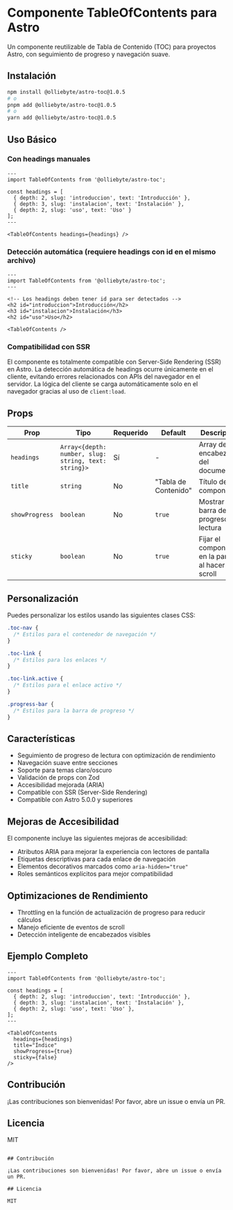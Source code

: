 # Componente TableOfContents para Astro

Un componente reutilizable de Tabla de Contenido (TOC) para proyectos Astro, con seguimiento de progreso y navegación suave.

## Instalación

```bash
npm install @olliebyte/astro-toc@1.0.5
# o
pnpm add @olliebyte/astro-toc@1.0.5
# o
yarn add @olliebyte/astro-toc@1.0.5
```

## Uso Básico

### Con headings manuales
```astro
---
import TableOfContents from '@olliebyte/astro-toc';

const headings = [
  { depth: 2, slug: 'introduccion', text: 'Introducción' },
  { depth: 3, slug: 'instalacion', text: 'Instalación' },
  { depth: 2, slug: 'uso', text: 'Uso' }
];
---

<TableOfContents headings={headings} />
```

### Detección automática (requiere headings con id en el mismo archivo)
```astro
---
import TableOfContents from '@olliebyte/astro-toc';
---

<!-- Los headings deben tener id para ser detectados -->
<h2 id="introduccion">Introducción</h2>
<h3 id="instalacion">Instalación</h3>
<h2 id="uso">Uso</h2>

<TableOfContents />
```

### Compatibilidad con SSR
El componente es totalmente compatible con Server-Side Rendering (SSR) en Astro. La detección automática de headings ocurre únicamente en el cliente, evitando errores relacionados con APIs del navegador en el servidor. La lógica del cliente se carga automáticamente solo en el navegador gracias al uso de `client:load`.

## Props

| Prop | Tipo | Requerido | Default | Descripción |
|------|------|-----------|---------|-------------|
| `headings` | `Array<{depth: number, slug: string, text: string}>` | Sí | - | Array de encabezados del documento |
| `title` | `string` | No | "Tabla de Contenido" | Título del componente |
| `showProgress` | `boolean` | No | `true` | Mostrar barra de progreso de lectura |
| `sticky` | `boolean` | No | `true` | Fijar el componente en la pantalla al hacer scroll |

## Personalización

Puedes personalizar los estilos usando las siguientes clases CSS:

```css
.toc-nav {
  /* Estilos para el contenedor de navegación */
}

.toc-link {
  /* Estilos para los enlaces */
}

.toc-link.active {
  /* Estilos para el enlace activo */
}

.progress-bar {
  /* Estilos para la barra de progreso */
}
```

## Características

- Seguimiento de progreso de lectura con optimización de rendimiento
- Navegación suave entre secciones
- Soporte para temas claro/oscuro
- Validación de props con Zod
- Accesibilidad mejorada (ARIA)
- Compatible con SSR (Server-Side Rendering)
- Compatible con Astro 5.0.0 y superiores

## Mejoras de Accesibilidad

El componente incluye las siguientes mejoras de accesibilidad:

- Atributos ARIA para mejorar la experiencia con lectores de pantalla
- Etiquetas descriptivas para cada enlace de navegación
- Elementos decorativos marcados como `aria-hidden="true"`
- Roles semánticos explícitos para mejor compatibilidad

## Optimizaciones de Rendimiento

- Throttling en la función de actualización de progreso para reducir cálculos
- Manejo eficiente de eventos de scroll
- Detección inteligente de encabezados visibles

## Ejemplo Completo

```astro
---
import TableOfContents from '@olliebyte/astro-toc';

const headings = [
  { depth: 2, slug: 'introduccion', text: 'Introducción' },
  { depth: 3, slug: 'instalacion', text: 'Instalación' },
  { depth: 2, slug: 'uso', text: 'Uso' },
];
---

<TableOfContents 
  headings={headings}
  title="Índice"
  showProgress={true}
  sticky={false}
/>
```

## Contribución

¡Las contribuciones son bienvenidas! Por favor, abre un issue o envía un PR.

## Licencia

MIT

<TableOfContents 
  headings={headings}
  title="Índice"
  showProgress={true}
  sticky={false}
/>
```

## Contribución

¡Las contribuciones son bienvenidas! Por favor, abre un issue o envía un PR.

## Licencia

MIT